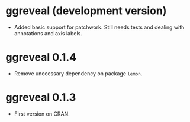 # ggreveal (development version)

* Added basic support for patchwork. Still needs tests and dealing with annotations and axis labels.

# ggreveal 0.1.4

* Remove unecessary dependency on package `lemon`.

# ggreveal 0.1.3

* First version on CRAN. 
